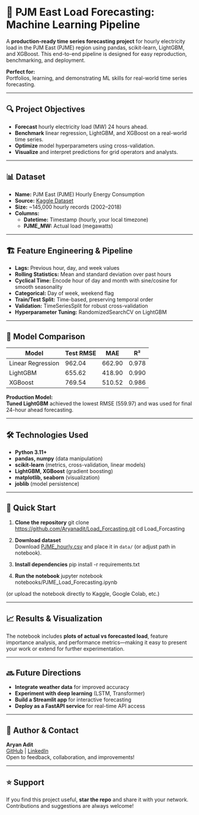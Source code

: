 # 🎯 PJM East Load Forecasting: Machine Learning Pipeline

A **production-ready time series forecasting project** for hourly electricity load in the PJM East (PJME) region using pandas, scikit-learn, LightGBM, and XGBoost. This end-to-end pipeline is designed for easy reproduction, benchmarking, and deployment.

**Perfect for:**  
Portfolios, learning, and demonstrating ML skills for real-world time series forecasting.

---

## 🔍 Project Objectives

- **Forecast** hourly electricity load (MW) 24 hours ahead.
- **Benchmark** linear regression, LightGBM, and XGBoost on a real-world time series.
- **Optimize** model hyperparameters using cross-validation.
- **Visualize** and interpret predictions for grid operators and analysts.

---

## 📊 Dataset

- **Name:** PJM East (PJME) Hourly Energy Consumption
- **Source:** [Kaggle Dataset](https://www.kaggle.com/datasets/robikscube/hourly-energy-consumption)
- **Size:** ~145,000 hourly records (2002–2018)
- **Columns:**  
  - **Datetime:** Timestamp (hourly, your local timezone)
  - **PJME_MW:** Actual load (megawatts)

---

## 🏗️ Feature Engineering & Pipeline

- **Lags:** Previous hour, day, and week values
- **Rolling Statistics:** Mean and standard deviation over past hours
- **Cyclical Time:** Encode hour of day and month with sine/cosine for smooth seasonality
- **Categorical:** Day of week, weekend flag
- **Train/Test Split:** Time-based, preserving temporal order
- **Validation:** TimeSeriesSplit for robust cross-validation
- **Hyperparameter Tuning:** RandomizedSearchCV on LightGBM

---

## 🧠 Model Comparison

| Model         | Test RMSE   | MAE      | R²        |
|---------------|------------|----------|-----------|
| Linear Regression | 962.04   | 662.90   | 0.978     |
| LightGBM          | 655.62   | 418.90   | 0.990     |
| XGBoost           | 769.54   | 510.52   | 0.986     |

**Production Model:**  
**Tuned LightGBM** achieved the lowest RMSE (559.97) and was used for final 24-hour ahead forecasting.

---

## 🛠️ Technologies Used

- **Python 3.11+**
- **pandas, numpy** (data manipulation)
- **scikit-learn** (metrics, cross-validation, linear models)
- **LightGBM, XGBoost** (gradient boosting)
- **matplotlib, seaborn** (visualization)
- **joblib** (model persistence)

---

## 🚀 Quick Start

1. **Clone the repository**
git clone https://github.com/Aryanadit/Load_Forcasting.git
cd Load_Forcasting
2. **Download dataset**  
Download [PJME_hourly.csv](https://www.kaggle.com/datasets/robikscube/hourly-energy-consumption) and place it in `data/` (or adjust path in notebook).
3. **Install dependencies**
pip install -r requirements.txt

4. **Run the notebook**
jupyter notebook notebooks/PJME_Load_Forecasting.ipynb

(or upload the notebook directly to Kaggle, Google Colab, etc.)

---

## 📈 Results & Visualization

The notebook includes **plots of actual vs forecasted load**, feature importance analysis, and performance metrics—making it easy to present your work or extend for further experimentation.

---

## 🔜 Future Directions

- **Integrate weather data** for improved accuracy
- **Experiment with deep learning** (LSTM, Transformer)
- **Build a Streamlit app** for interactive forecasting
- **Deploy as a FastAPI service** for real-time API access

---

## 🙋 Author & Contact

**Aryan Adit**  
[GitHub](https://github.com/Aryanadit) | [LinkedIn](https://linkedin.com/in/aryanadit)  
Open to feedback, collaboration, and improvements!

---

## ⭐ Support

If you find this project useful, **star the repo** and share it with your network.  
Contributions and suggestions are always welcome!

